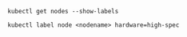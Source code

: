 ```
kubectl get nodes --show-labels
```

```
kubectl label node <nodename> hardware=high-spec
```


